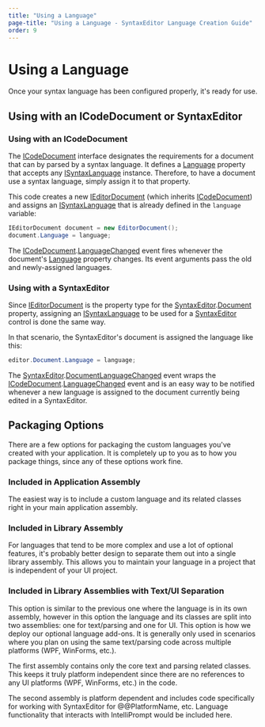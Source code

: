 ```yaml
---
title: "Using a Language"
page-title: "Using a Language - SyntaxEditor Language Creation Guide"
order: 9
---
```

# Using a Language

Once your syntax language has been configured properly, it's ready for use.

## Using with an ICodeDocument or SyntaxEditor

### Using with an ICodeDocument

The [ICodeDocument](xref:ActiproSoftware.Text.ICodeDocument) interface designates the requirements for a document that can by parsed by a syntax language.  It defines a [Language](xref:ActiproSoftware.Text.ICodeDocument.Language) property that accepts any [ISyntaxLanguage](xref:ActiproSoftware.Text.ISyntaxLanguage) instance.  Therefore, to have a document use a syntax language, simply assign it to that property.

This code creates a new [IEditorDocument](xref:ActiproSoftware.Text.IEditorDocument) (which inherits [ICodeDocument](xref:ActiproSoftware.Text.ICodeDocument)) and assigns an [ISyntaxLanguage](xref:ActiproSoftware.Text.ISyntaxLanguage) that is already defined in the `language` variable:

```csharp
IEditorDocument document = new EditorDocument();
document.Language = language;
```

The [ICodeDocument](xref:ActiproSoftware.Text.ICodeDocument).[LanguageChanged](xref:ActiproSoftware.Text.ICodeDocument.LanguageChanged) event fires whenever the document's [Language](xref:ActiproSoftware.Text.ICodeDocument.Language) property changes.  Its event arguments pass the old and newly-assigned languages.

### Using with a SyntaxEditor

Since [IEditorDocument](xref:ActiproSoftware.Text.IEditorDocument) is the property type for the [SyntaxEditor](xref:@ActiproUIRoot.Controls.SyntaxEditor.SyntaxEditor).[Document](xref:@ActiproUIRoot.Controls.SyntaxEditor.SyntaxEditor.Document) property, assigning an [ISyntaxLanguage](xref:ActiproSoftware.Text.ISyntaxLanguage) to be used for a [SyntaxEditor](xref:@ActiproUIRoot.Controls.SyntaxEditor.SyntaxEditor) control is done the same way.

In that scenario, the SyntaxEditor's document is assigned the language like this:

```csharp
editor.Document.Language = language;
```

The [SyntaxEditor](xref:@ActiproUIRoot.Controls.SyntaxEditor.SyntaxEditor).[DocumentLanguageChanged](xref:@ActiproUIRoot.Controls.SyntaxEditor.SyntaxEditor.DocumentLanguageChanged) event wraps the [ICodeDocument](xref:ActiproSoftware.Text.ICodeDocument).[LanguageChanged](xref:ActiproSoftware.Text.ICodeDocument.LanguageChanged) event and is an easy way to be notified whenever a new language is assigned to the document currently being edited in a SyntaxEditor.

## Packaging Options

There are a few options for packaging the custom languages you've created with your application.  It is completely up to you as to how you package things, since any of these options work fine.

### Included in Application Assembly

The easiest way is to include a custom language and its related classes right in your main application assembly.

### Included in Library Assembly

For languages that tend to be more complex and use a lot of optional features, it's probably better design to separate them out into a single library assembly.  This allows you to maintain your language in a project that is independent of your UI project.

### Included in Library Assemblies with Text/UI Separation

This option is similar to the previous one where the language is in its own assembly, however in this option the language and its classes are split into two assemblies: one for text/parsing and one for UI.  This option is how we deploy our optional language add-ons.  It is generally only used in scenarios where you plan on using the same text/parsing code across multiple platforms (WPF, WinForms, etc.).

The first assembly contains only the core text and parsing related classes.  This keeps it truly platform independent since there are no references to any UI platforms (WPF, WinForms, etc.) in the code.

The second assembly is platform dependent and includes code specifically for working with SyntaxEditor for @@PlatformName, etc.  Language functionality that interacts with IntelliPrompt would be included here.
